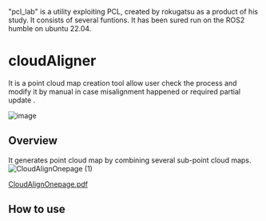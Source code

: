 "pcl_lab" is a utility exploiting PCL, created by rokugatsu as a product of his study. It consists of several funtions.
It has been sured run on the ROS2 humble on ubuntu 22.04.

# cloudAligner
It is a point cloud map creation tool allow user check the process and modify it by manual in case misalignment happened or required partial update .

![image](https://github.com/rokugatsu/pcl_lab/assets/120123933/73afaace-516a-4c40-9897-8eaa0c86d2a8)
## Overview
It generates point cloud map by combining several sub-point cloud maps.   
![CloudAlignOnepage (1)](https://github.com/rokugatsu/pcl_lab/assets/120123933/91cd7468-b9a4-453e-829d-11dcc117dd3f)



[CloudAlignOnepage.pdf](https://github.com/rokugatsu/pcl_lab/files/15047867/CloudAlignOnepage.pdf)

## How to use

